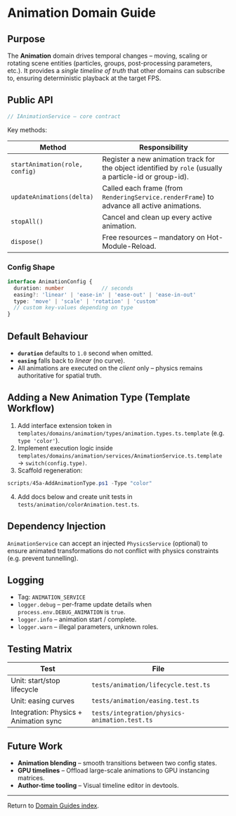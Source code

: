 # Animation Domain Guide

## Purpose

The **Animation** domain drives temporal changes – moving, scaling or rotating scene entities (particles, groups, post-processing parameters, etc.).  It provides a *single timeline of truth* that other domains can subscribe to, ensuring deterministic playback at the target FPS.

## Public API

```1:22:src/domains/animation/interfaces/IAnimationService.ts
// IAnimationService – core contract
```

Key methods:

| Method | Responsibility |
|--------|----------------|
| `startAnimation(role, config)` | Register a new animation track for the object identified by `role` (usually a particle-id or group-id). |
| `updateAnimations(delta)` | Called each frame (from `RenderingService.renderFrame`) to advance all active animations. |
| `stopAll()` | Cancel and clean up every active animation. |
| `dispose()` | Free resources – mandatory on Hot-Module-Reload. |

### Config Shape

```typescript
interface AnimationConfig {
  duration: number            // seconds
  easing?: 'linear' | 'ease-in' | 'ease-out' | 'ease-in-out'
  type: 'move' | 'scale' | 'rotation' | 'custom'
  // custom key-values depending on type
}
```

## Default Behaviour

* **`duration`** defaults to `1.0` second when omitted.
* **`easing`** falls back to *linear* (no curve).
* All animations are executed on the *client* only – physics remains authoritative for spatial truth.

## Adding a New Animation Type (Template Workflow)

1. Add interface extension token in `templates/domains/animation/types/animation.types.ts.template` (e.g. `type 'color'`).
2. Implement execution logic inside `templates/domains/animation/services/AnimationService.ts.template` → `switch(config.type)`.
3. Scaffold regeneration:

```powershell
scripts/45a-AddAnimationType.ps1 -Type "color"
```

4. Add docs below and create unit tests in `tests/animation/colorAnimation.test.ts`.

## Dependency Injection

`AnimationService` can accept an injected `PhysicsService` (optional) to ensure animated transformations do not conflict with physics constraints (e.g. prevent tunnelling).

## Logging

* Tag: `ANIMATION_SERVICE`
* `logger.debug` – per-frame update details when `process.env.DEBUG_ANIMATION` is `true`.
* `logger.info` – animation start / complete.
* `logger.warn` – illegal parameters, unknown roles.

## Testing Matrix

| Test | File |
|------|------|
| Unit: start/stop lifecycle | `tests/animation/lifecycle.test.ts` |
| Unit: easing curves | `tests/animation/easing.test.ts` |
| Integration: Physics + Animation sync | `tests/integration/physics-animation.test.ts` |

## Future Work

* **Animation blending** – smooth transitions between two config states.
* **GPU timelines** – Offload large-scale animations to GPU instancing matrices.
* **Author-time tooling** – Visual timeline editor in devtools.

---

Return to [Domain Guides index](./README.md).